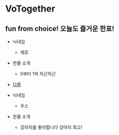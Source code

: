 # VoTogether

## fun from choice! 오늘도 즐거운 한표!

- 닉네임
  - 제로
- 한줄 소개
  - 0부터 1씩 차근차근
- [다즐](./dazzle.md)

- 닉네임
  - 우스
- 한줄 소개
  - 강아지를 좋아합니다 강아지 최고!
